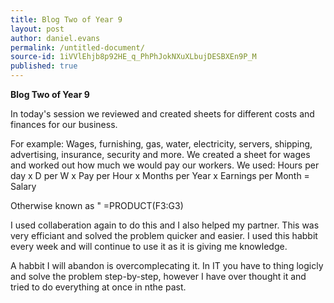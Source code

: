 ```yaml
---
title: Blog Two of Year 9
layout: post
author: daniel.evans
permalink: /untitled-document/
source-id: 1iVVlEhjb8p92HE_q_PhPhJokNXuXLbujDESBXEn9P_M
published: true
---
```

**Blog Two of Year 9**

In today's session we reviewed and created sheets for different costs and finances for our business. 

For example: Wages, furnishing, gas, water, electricity, servers, shipping, advertising, insurance, security and more. We created a sheet for wages and worked out how much we would pay our workers. We used: Hours per day x D per W x Pay per Hour x Months per Year x Earnings per Month = Salary

Otherwise known as " =PRODUCT(F3:G3)

I used collaberation again to do this and I also helped my partner. This was very efficiant and solved the problem quicker and easier. I used this habbit every week and will continue to use it as it is giving me knowledge.

A habbit I will abandon is overcomplecating it. In IT you have to thing logicly and solve the problem step-by-step, however I have over thought it and tried to do everything at once in nthe past.

